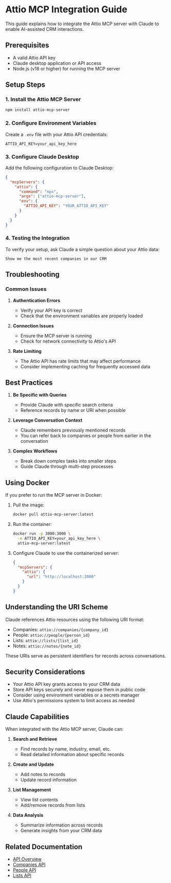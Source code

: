 # Attio MCP Integration Guide

This guide explains how to integrate the Attio MCP server with Claude to enable AI-assisted CRM interactions.

## Prerequisites

- A valid Attio API key
- Claude desktop application or API access
- Node.js (v18 or higher) for running the MCP server

## Setup Steps

### 1. Install the Attio MCP Server

```sh
npm install attio-mcp-server
```

### 2. Configure Environment Variables

Create a `.env` file with your Attio API credentials:

```
ATTIO_API_KEY=your_api_key_here
```

### 3. Configure Claude Desktop

Add the following configuration to Claude Desktop:

```json
{
  "mcpServers": {
    "attio": {
      "command": "npx",
      "args": ["attio-mcp-server"],
      "env": {
        "ATTIO_API_KEY": "YOUR_ATTIO_API_KEY"
      }
    }
  }
}
```

### 4. Testing the Integration

To verify your setup, ask Claude a simple question about your Attio data:

```
Show me the most recent companies in our CRM
```

## Troubleshooting

### Common Issues

1. **Authentication Errors**
   - Verify your API key is correct
   - Check that the environment variables are properly loaded

2. **Connection Issues**
   - Ensure the MCP server is running
   - Check for network connectivity to Attio's API

3. **Rate Limiting**
   - The Attio API has rate limits that may affect performance
   - Consider implementing caching for frequently accessed data

## Best Practices

1. **Be Specific with Queries**
   - Provide Claude with specific search criteria
   - Reference records by name or URI when possible

2. **Leverage Conversation Context**
   - Claude remembers previously mentioned records
   - You can refer back to companies or people from earlier in the conversation

3. **Complex Workflows**
   - Break down complex tasks into smaller steps
   - Guide Claude through multi-step processes

## Using Docker

If you prefer to run the MCP server in Docker:

1. Pull the image:
   ```sh
   docker pull attio-mcp-server:latest
   ```

2. Run the container:
   ```sh
   docker run -p 3000:3000 \
     -e ATTIO_API_KEY=your_api_key_here \
     attio-mcp-server:latest
   ```

3. Configure Claude to use the containerized server:
   ```json
   {
     "mcpServers": {
       "attio": {
         "url": "http://localhost:3000"
       }
     }
   }
   ```

## Understanding the URI Scheme

Claude references Attio resources using the following URI format:

- Companies: `attio://companies/{company_id}`
- People: `attio://people/{person_id}`
- Lists: `attio://lists/{list_id}`
- Notes: `attio://notes/{note_id}`

These URIs serve as persistent identifiers for records across conversations.

## Security Considerations

- Your Attio API key grants access to your CRM data
- Store API keys securely and never expose them in public code
- Consider using environment variables or a secrets manager
- Use Attio's permissions system to limit access as needed

## Claude Capabilities

When integrated with the Attio MCP server, Claude can:

1. **Search and Retrieve**
   - Find records by name, industry, email, etc.
   - Read detailed information about specific records

2. **Create and Update**
   - Add notes to records
   - Update record information

3. **List Management**
   - View list contents
   - Add/remove records from lists

4. **Data Analysis**
   - Summarize information across records
   - Generate insights from your CRM data

## Related Documentation

- [API Overview](./api-overview.md)
- [Companies API](./companies-api.md)
- [People API](./people-api.md)
- [Lists API](./lists-api.md)